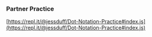 ### Partner Practice

[https://repl.it/@jessduff/Dot-Notation-Practice#index.js](https://repl.it/@jessduff/Dot-Notation-Practice#index.js)

